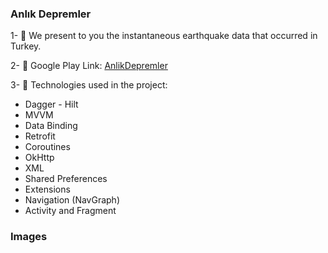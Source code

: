 <h3 align="left">Anlık Depremler</h3>

1- 🌱 We present to you the instantaneous earthquake data that occurred in Turkey.
  
2- 🔭 Google Play Link: [AnlikDepremler](https://play.google.com/store/apps/details?id=com.ferdidrgn.anlikdepremler)

3- 💬 Technologies used in the project:

<ul>
  <li>Dagger - Hilt</li>
  <li>MVVM</li>
  <li>Data Binding</li>
  <li>Retrofit</li>
  <li>Coroutines</li>
  <li>OkHttp</li>
  <li>XML</li>
  <li>Shared Preferences</li>
  <li>Extensions</li>
  <li>Navigation (NavGraph)</li>
  <li>Activity and Fragment</li>
</ul>

### Images
